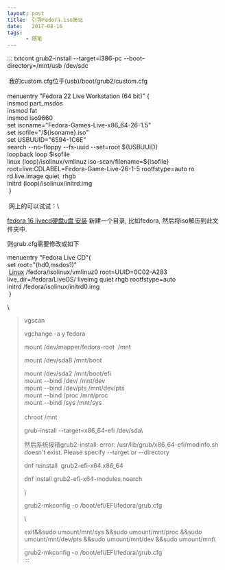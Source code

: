 ```yaml
---
layout: post
title:  引导Fedora.iso简记
date:   2017-08-16
tags:
      - 随笔
---
```

::: txtcont
grub2-install \--target=i386-pc \--boot-directory=/mnt/usb /dev/sdc\
 \
 我的custom.cfg位于(usb)/boot/grub2/custom.cfg\
 \
menuentry \"Fedora 22 Live Workstation (64 bit)\" { \
insmod part_msdos\
insmod fat\
insmod iso9660\
set isoname=\"Fedora-Games-Live-x86_64-26-1.5\"\
set isofile=\"/\${isoname}.iso\" \
set USBUUID=\"6594-1C6E\"\
search \--no-floppy \--fs-uuid \--set=root \${USBUUID} \
loopback loop \$isofile \
linux (loop)/isolinux/vmlinuz iso-scan/filename=\${isofile}
root=live:CDLABEL=Fedora-Game-Live-26-1-5 rootfstype=auto ro
rd.live.image quiet  rhgb\
initrd (loop)/isolinux/initrd.img\
 }\
 \
 网上的可以试试：\

[fedora 16
livecd硬盘u盘 安装](https://blog.csdn.net/bingo_boy/article/details/6957698) 新建一个目录, 比如fedora, 然后将iso解压到此文件夹中. 

则grub.cfg需要修改成如下

menuentry "Fedora Live CD"{\
set root="(hd0,msdos1)"\
 [Linux](https://lib.csdn.net/base/linux) /fedora/isolinux/vmlinuz0
root=UUID=0C02-A283 live_dir=/fedora/LiveOS/ liveimg quiet rhgb
rootfstype=auto\
initrd /fedora/isolinux/initrd0.img\
 }

\

> vgscan
>
> vgchange -a y fedora
>
> mount /dev/mapper/fedora-root  /mnt
>
> mount /dev/sda8 /mnt/boot
>
> mount /dev/sda2 /mnt/boot/efi\
> mount \--bind /dev/ /mnt/dev\
> mount \--bind /dev/pts /mnt/dev/pts\
> mount \--bind /proc /mnt/proc\
> mount \--bind /sys /mnt/sys\
> \
> chroot /mnt
>
> grub-install \--target=x86_64-efi /dev/sda\
>
> 然后系统报错grub2-install: error: /usr/lib/grub/x86_64-efi/modinfo.sh
> doesn\'t exist. Please specify \--target or \--directory
>
> dnf reinstall  grub2-efi-x64.x86_64
>
> dnf install grub2-efi-x64-modules.noarch
>
> \
>
> grub2-mkconfig -o /boot/efi/EFI/fedora/grub.cfg
>
> \
>
> exit&&sudo umount/mnt/sys &&sudo umount/mnt/proc &&sudo
> umount/mnt/dev/pts &&sudo umount/mnt/dev &&sudo umount/mnt\
>
> grub2-mkconfig -o /boot/efi/EFI/fedora/grub.cfg\
:::
